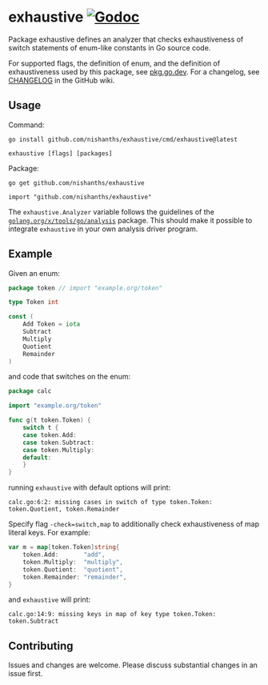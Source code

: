# exhaustive [![Godoc][godoc-svg]][godoc]

Package exhaustive defines an analyzer that checks exhaustiveness of switch
statements of enum-like constants in Go source code.

For supported flags, the definition of enum, and the definition of
exhaustiveness used by this package, see [pkg.go.dev][godoc-doc]. For a
changelog, see [CHANGELOG][changelog] in the GitHub wiki.

## Usage

Command:

```
go install github.com/nishanths/exhaustive/cmd/exhaustive@latest

exhaustive [flags] [packages]
```

Package:

```
go get github.com/nishanths/exhaustive

import "github.com/nishanths/exhaustive"
```

The `exhaustive.Analyzer` variable follows the guidelines of the
[`golang.org/x/tools/go/analysis`][xanalysis] package. This should make it
possible to integrate `exhaustive` in your own analysis driver program.

## Example

Given an enum:

```go
package token // import "example.org/token"

type Token int

const (
	Add Token = iota
	Subtract
	Multiply
	Quotient
	Remainder
)
```

and code that switches on the enum:

```go
package calc

import "example.org/token"

func g(t token.Token) {
	switch t {
	case token.Add:
	case token.Subtract:
	case token.Multiply:
	default:
	}
}
```

running `exhaustive` with default options will print:

```
calc.go:6:2: missing cases in switch of type token.Token: token.Quotient, token.Remainder
```

Specify flag `-check=switch,map` to additionally check exhaustiveness of map
literal keys. For example:

```go
var m = map[token.Token]string{
	token.Add:       "add",
	token.Multiply:  "multiply",
	token.Quotient:  "quotient",
	token.Remainder: "remainder",
}
```

and `exhaustive` will print:

```
calc.go:14:9: missing keys in map of key type token.Token: token.Subtract
```

## Contributing

Issues and changes are welcome. Please discuss substantial changes
in an issue first.

[godoc]: https://pkg.go.dev/github.com/nishanths/exhaustive
[godoc-svg]: https://pkg.go.dev/badge/github.com/nishanths/exhaustive.svg
[godoc-doc]: https://pkg.go.dev/github.com/nishanths/exhaustive#section-documentation
[godoc-flags]: https://pkg.go.dev/github.com/nishanths/exhaustive#hdr-Flags
[xanalysis]: https://pkg.go.dev/golang.org/x/tools/go/analysis
[changelog]: https://github.com/nishanths/exhaustive/wiki/CHANGELOG
[issue-typeparam]: https://github.com/nishanths/exhaustive/issues/31
